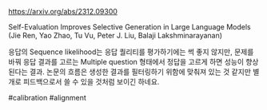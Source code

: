 https://arxiv.org/abs/2312.09300

Self-Evaluation Improves Selective Generation in Large Language Models (Jie Ren, Yao Zhao, Tu Vu, Peter J. Liu, Balaji Lakshminarayanan)

응답의 Sequence likelihood는 응답 퀄리티를 평가하기에는 썩 좋지 않지만, 문제를 바꿔 응답 결과를 고르는 Multiple question 형태에서 정답을 고르게 하면 성능이 향상된다는 결과. 논문의 흐름은 생성한 결과를 필터링하기 위함에 맞춰져 있는 것 같지만 별개로 피드백으로서 쓸 수 있을 것처럼 보이긴 하네요.

#calibration #alignment 